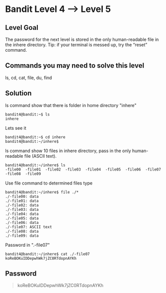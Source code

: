 # Bandit Level 4 --> Level 5
## Level Goal

The password for the next level is stored in the only human-readable file in the inhere directory. Tip: if your terminal is messed up, try the “reset” command.

## Commands you may need to solve this level
ls, cd, cat, file, du, find

## Solution
ls command show that there is folder in home directory "inhere"
```console
bandit4@bandit:~$ ls
inhere
```

Lets see it
```console
bandit4@bandit:~$ cd inhere
bandit4@bandit:~/inhere$
```

ls command show 10 files in inhere directory, pass in the only human-readable file (ASCII text).
```console
bandit4@bandit:~/inhere$ ls
-file00  -file01  -file02  -file03  -file04  -file05  -file06  -file07  -file08  -file09
```
Use file command to determined files type
```console
bandit4@bandit:~/inhere$ file ./*
./-file00: data
./-file01: data
./-file02: data
./-file03: data
./-file04: data
./-file05: data
./-file06: data
./-file07: ASCII text
./-file08: data
./-file09: data
```

Password in ".-file07" 
```console
bandit4@bandit:~/inhere$ cat ./-file07
koReBOKuIDDepwhWk7jZC0RTdopnAYKh
```

## Password
> koReBOKuIDDepwhWk7jZC0RTdopnAYKh
